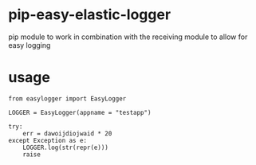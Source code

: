 # pip-easy-elastic-logger

pip module to work in combination with the receiving module to allow for easy logging

# usage

```
from easylogger import EasyLogger

LOGGER = EasyLogger(appname = "testapp")

try:
    err = dawoijdiojwaid * 20
except Exception as e:
    LOGGER.log(str(repr(e)))
    raise
```
